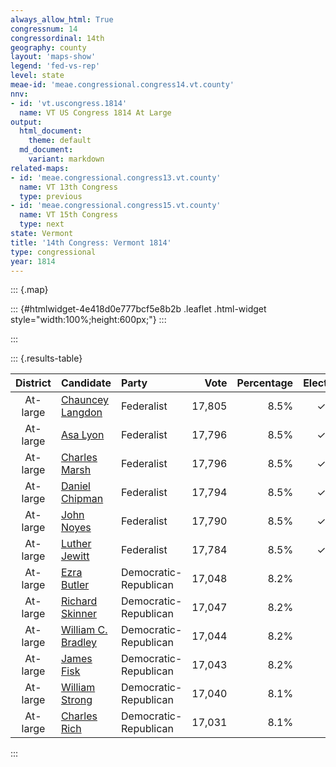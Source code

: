 ```yaml
---
always_allow_html: True
congressnum: 14
congressordinal: 14th
geography: county
layout: 'maps-show'
legend: 'fed-vs-rep'
level: state
meae-id: 'meae.congressional.congress14.vt.county'
nnv:
- id: 'vt.uscongress.1814'
  name: VT US Congress 1814 At Large
output:
  html_document:
    theme: default
  md_document:
    variant: markdown
related-maps:
- id: 'meae.congressional.congress13.vt.county'
  name: VT 13th Congress
  type: previous
- id: 'meae.congressional.congress15.vt.county'
  name: VT 15th Congress
  type: next
state: Vermont
title: '14th Congress: Vermont 1814'
type: congressional
year: 1814
---
```


::: {.map}
<!--html_preserve-->
::: {#htmlwidget-4e418d0e777bcf5e8b2b .leaflet .html-widget style="width:100%;height:600px;"}
:::

<script type="application/json" data-for="htmlwidget-4e418d0e777bcf5e8b2b">{"x":{"options":{"minZoom":7,"maxZoom":12,"crs":{"crsClass":"L.Proj.CRS","code":"ESRI:32145","proj4def":"+proj=tmerc +lat_0=42.5 +lon_0=-72.5 +k=0.999964286 +x_0=500000 +y_0=0 +ellps=GRS80 +datum=NAD83 +units=m +no_defs","projectedBounds":null,"options":{"resolutions":[1048576,524288,262144,131072,65536,32768,16384,8192,4096,2048,1024,512,256,128,64,32,16,8,4,2,1]}},"zoomControl":false,"dragging":true},"calls":[{"method":"setMaxBounds","args":[42.6123626874301,-73.5364015572701,45.1311492980576,-71.3658973993858]},{"method":"addPolygons","args":[[[[{"lng":[-72.9529261236609,-72.9527731236062,-72.9344111176347,-72.92997011419,-72.9280811135689,-72.7705300605204,-72.8193740718911,-72.7415720444801,-72.7910130565378,-72.8097080610948,-72.8156920631795,-72.8338340674242,-72.865494074828,-72.874554077615,-72.874550077618,-72.8745540780319,-72.8763080810552,-72.9330540986317,-72.9513191042611,-72.9598221069082,-72.9718031106377,-72.978554112722,-73.0305361287659,-73.2189681907667,-73.2226721933636,-73.3734222424403,-73.3742172449195,-73.4085912601317,-73.4068462653308,-73.4377422773662,-73.390586271557,-73.3133962508041,-73.1098611838505,-73.0166101531492,-73.0201031555382,-72.9731521392786,-72.9529261236609],"lat":[44.1613822245613,44.1613272245566,44.1636642256135,44.134058220379,44.1341942204686,44.1269572245419,44.0519332091946,44.0295202077494,43.961676193663,43.9360191883299,43.9374241883837,43.9098271827109,43.8616461727985,43.8581411718468,43.8582071718591,43.8645491730227,43.9020001798299,43.8819281742139,43.8750731723327,43.8722911715318,43.8683701704027,43.8659031697192,43.8468991644524,43.8373551562074,43.8580161598656,43.8430061518748,43.8762381579316,43.9329421670981,44.0189261828493,44.045015186517,44.1908972146891,44.2640822306665,44.2782102403385,44.2846702447449,44.3028762479221,44.2942862479904,44.1613822245613]}]],[[{"lng":[-72.9912980799728,-72.9925390781823,-72.977440073192,-72.9761530749626,-72.9759140756945,-72.9546750686217,-72.9381660631237,-72.9229650580609,-72.8679030397157,-72.8557280356628,-72.8537060349897,-72.8199010237292,-72.8193700208082,-72.8479200306948,-72.8513940282574,-72.8619960317495,-72.8687380282302,-72.9358580506053,-72.9868090675784,-72.9991470700438,-73.000355068774,-73.0009490682333,-73.0027630668854,-73.0075190631518,-72.9995480599926,-72.9335220380604,-72.9213770340264,-72.9254670301461,-72.9302590254067,-72.9506620321481,-73.0229040560152,-73.0379730609871,-73.1077630840475,-73.264958135937,-73.2764231397116,-73.2773481402686,-73.2909451479775,-73.2742951513956,-73.2650311586415,-73.254635168521,-72.9909660807121,-72.9861320790999,-72.9912980799728],"lat":[43.2916520631496,43.2568910566294,43.2569400571488,43.2916500636612,43.3044540660542,43.3037400666388,43.3031850670926,43.3026740675102,43.3007520690061,43.3003880693474,43.3003280694041,43.2992200703325,43.2555080621989,43.2624980625455,43.2053310517573,43.2051050513594,43.1131790339393,43.1163700322858,43.1186530309993,43.093004025782,43.0663750207526,43.0546000185254,43.0234690126258,42.9384019964873,42.9298559951475,42.9272649968718,42.9268009971905,42.8421289811028,42.7393029615237,42.7397019609197,42.7411419587802,42.7413509583154,42.7429139562714,42.7459489515458,42.7460279511727,42.750087951908,42.8019299612272,42.9436609884612,43.1064100192771,43.3146840584708,43.3050430656548,43.3048390657803,43.2916520631496]}]],[[{"lng":[-71.9087447991282,-71.8437197747643,-71.8566387783273,-71.9332898005652,-71.8376577625043,-71.8724727734818,-71.90690978578,-72.0331368263474,-72.0334658252764,-72.0684978350236,-72.0478898260684,-72.0661678290904,-72.0428028191615,-72.1702618640891,-72.3049809086033,-72.3683549311539,-72.3686819312697,-72.3941519403288,-72.35581593017,-72.3176229202772,-72.2699919070378,-72.3799059467378,-72.4905499865309,-72.4343159729745,-72.3747869581435,-72.2625059177164,-72.2269249089356,-72.1462488891365,-72.1145038815232,-72.0125048438528,-71.9102578060665,-71.8427327810245,-71.8646847870468,-71.9087447991282],"lat":[44.5473463296758,44.5083933247682,44.4961883221368,44.4411843096622,44.3478102958508,44.3366372926833,44.3482932936746,44.3203742844547,44.3018882810835,44.2706302742432,44.2385032690733,44.1897832595917,44.1566222543093,44.1920622565714,44.183158250474,44.204066252167,44.204164252174,44.2124822528357,44.2537062616197,44.2983912710183,44.3403412802257,44.3843552845254,44.4257032882803,44.506108304709,44.584134320788,44.5427783171067,44.5911813270266,44.7028803498249,44.7496343592814,44.6988303535498,44.6470283476082,44.6111753433665,44.5899473388159,44.5473463296758]}]],[[{"lng":[-72.8044660893157,-72.8261130944693,-72.8556531047745,-72.8650531069778,-72.9114001178124,-72.8972641127544,-72.8966641125397,-72.9007941132351,-72.9320411194288,-72.95272412362,-72.9529261236609,-72.9731521392786,-73.0201031555382,-73.0166101531492,-73.1098611838505,-73.3133962508041,-73.334941264841,-73.2935842562246,-73.3067082647432,-73.338632278628,-73.3599242868202,-73.3614852874297,-73.2583792554814,-73.2537792566237,-73.2332112504736,-73.2288552540832,-73.0380291851744,-72.9241141457505,-72.9103751409818,-72.8114971022667,-72.8093501015145,-72.7031040648322,-72.7657050798422,-72.7655620797907,-72.8044660893157],"lat":[44.3904782712124,44.3591992648108,44.3655652649469,44.3515002620786,44.2817782478538,44.2767532474293,44.2765382474111,44.2662702454068,44.2025732327681,44.1617802246406,44.1613822245613,44.2942862479904,44.3028762479221,44.2846702447449,44.2782102403385,44.2640822306665,44.3644502480567,44.4402402631839,44.5003432735418,44.5468532807737,44.562331282799,44.5635902829698,44.600387293219,44.6391493003314,44.649801302966,44.7228753161985,44.6511673100633,44.633060310783,44.6306743108315,44.5484172994649,44.5479312994513,44.5319823002301,44.4428652820091,44.4428122820045,44.3904782712124]}]],[[{"lng":[-71.4645566792896,-71.4879236863854,-71.5090666939451,-71.541198703352,-71.5162236936096,-71.5219366939583,-71.4958456828881,-71.5495346983115,-71.5516256974227,-71.5776037047765,-71.5738097019438,-71.632095719058,-71.5819836971792,-71.5878076983774,-71.5469866826151,-71.5625446861404,-71.5398986776248,-71.5598246827969,-71.597223695019,-71.573084685589,-71.5942606916883,-71.5781556850382,-71.6458907061213,-71.6618307092817,-71.7027817213715,-71.7647467417448,-71.802354753539,-71.812902754684,-71.8376577625043,-71.9332898005652,-71.8566387783273,-71.8437197747643,-71.9087447991282,-71.8646847870468,-71.8427327810245,-71.9102578060665,-72.0125048438528,-72.1145038815232,-72.0415408617057,-71.9743198367173,-71.9187078212014,-71.874661808991,-71.9293438293273,-71.8976088253972,-71.5024876921094,-71.4645566792896],"lat":[45.0136464279276,45.001041424919,45.0073234253543,44.9846504202605,44.9645794174854,44.9399904129029,44.9049894074846,44.8626023981486,44.8377373936216,44.8156123888081,44.7913883845816,44.7515213755231,44.6735433631141,44.661520360758,44.6299613563865,44.6028513509895,44.5888403491901,44.5644783441435,44.5585993418717,44.5379893389245,44.5216903352909,44.5021983322822,44.4751513251924,44.4403033183587,44.4137473122136,44.406644308911,44.3933893052803,44.3555562980658,44.3478102958508,44.4411843096622,44.4961883221368,44.5083933247682,44.5473463296758,44.5899473388159,44.6111753433665,44.6470283476082,44.6988303535498,44.7496343592814,44.822074374704,44.7865283705662,44.8359803812742,44.8765063899881,44.9052213933143,45.0083594127814,45.0133764266487,45.0136464279276]}]],[[{"lng":[-72.541421038843,-72.5326400278486,-72.5846770453678,-72.6121040524313,-72.5781630396662,-72.5439770273104,-72.5195420184823,-72.5778320325521,-72.686472058743,-72.7031040648322,-72.8093501015145,-72.8114971022667,-72.9103751409818,-72.9241141457505,-73.0380291851744,-73.2288552540832,-73.2588712673216,-73.2561962673896,-73.2088652543885,-73.1917102544599,-73.22627526696,-73.2409952740201,-73.1919292620441,-72.554361047039,-72.541421038843],"lat":[44.9519823810152,44.8333553601486,44.8335293583982,44.801597351749,44.781587349332,44.7688083482132,44.7597083474175,44.6775083306874,44.5243042994163,44.5319823002301,44.5479312994513,44.5484172994649,44.6306743108315,44.633060310783,44.6511673100633,44.7228753161985,44.768486323286,44.7823093258482,44.8234803348676,44.9068073503139,44.9195143513488,44.9495853561698,45.0136243692772,45.0082813905912,44.9519823810152]}]],[[{"lng":[-73.2583792554814,-73.3614852874297,-73.3902323008515,-73.3543622984069,-73.3344312950144,-73.3815913141472,-73.3389803046735,-73.338245307757,-73.3546343148646,-73.3431253126663,-73.1919292620441,-73.2409952740201,-73.22627526696,-73.1917102544599,-73.2088652543885,-73.2561962673896,-73.2588712673216,-73.2288552540832,-73.2332112504736,-73.2537792566237,-73.2583792554814],"lat":[44.600387293219,44.5635902829698,44.6183632917738,44.7553053175434,44.8021983266191,44.8493633333418,44.9176903470153,44.9647603554007,44.9873613588246,45.0108493634001,45.0136243692772,44.9495853561698,44.9195143513488,44.9068073503139,44.8234803348676,44.7823093258482,44.768486323286,44.7228753161985,44.649801302966,44.6391493003314,44.600387293219]}]],[[{"lng":[-72.3683549311539,-72.3049809086033,-72.1702618640891,-72.0428028191615,-72.0400838181964,-72.0337048145278,-72.0555308205507,-72.048335817234,-72.0314938118234,-72.0452308155831,-72.0318558106291,-72.0526198173969,-72.0951008281338,-72.0900598256965,-72.102476830161,-72.1169868337234,-72.1142738311177,-72.0906688231221,-72.184789848112,-72.183343844164,-72.2050148490598,-72.4662199404816,-72.4991049520857,-72.5261829616385,-72.5744449786681,-72.7029810238014,-72.7100280262603,-72.7832090518098,-72.8097080610948,-72.7910130565378,-72.7415720444801,-72.8193740718911,-72.7705300605204,-72.635516013007,-72.6270060100137,-72.589335002193,-72.5643259934089,-72.5596899924553,-72.526309980685,-72.4430329512523,-72.4197489494433,-72.3941519403288,-72.3686819312697,-72.3683549311539],"lat":[44.204066252167,44.183158250474,44.1920622565714,44.1566222543093,44.155759254241,44.1315512500291,44.11129024561,44.0969152432181,44.1004762444217,44.0872252415478,44.0796352405978,44.0768052393989,44.0218402279403,44.0099122259201,44.0148902264246,43.9944892222082,43.9675222173513,43.9657922178086,43.863403195904,43.8081621857813,43.7709521782102,43.8401131822984,43.8502501830643,43.8585461836834,43.8733571847866,43.9092031870347,43.9109211871114,43.9289771879405,43.9360191883299,43.961676193663,44.0295202077494,44.0519332091946,44.1269572245419,44.0895602223073,44.0872182221676,44.1602912367644,44.1537252364127,44.162868238235,44.1534032376358,44.1286792359264,44.2209892535259,44.2124822528357,44.204164252174,44.204066252167]}]],[[{"lng":[-71.8976088253972,-71.9293438293273,-71.874661808991,-71.9187078212014,-71.9743198367173,-72.0415408617057,-72.1145038815232,-72.1462488891365,-72.2269249089356,-72.2625059177164,-72.3747869581435,-72.4343159729745,-72.4905499865309,-72.5264349997737,-72.5968090256891,-72.61309203169,-72.686472058743,-72.5778320325521,-72.5195420184823,-72.5439770273104,-72.5781630396662,-72.6121040524313,-72.5846770453678,-72.5326400278486,-72.541421038843,-72.554361047039,-72.5184450349217,-72.3260649698145,-72.12454590187,-71.8976088253972],"lat":[45.0083594127814,44.9052213933143,44.8765063899881,44.8359803812742,44.7865283705662,44.822074374704,44.7496343592814,44.7028803498249,44.5911813270266,44.5427783171067,44.584134320788,44.506108304709,44.4257032882803,44.4441432903997,44.4793022943601,44.4874752952805,44.5243042994163,44.6775083306874,44.7597083474175,44.7688083482132,44.781587349332,44.801597351749,44.8335293583982,44.8333553601486,44.9519823810152,45.0082813905912,45.0081283917966,45.0047233977537,45.0056804047281,45.0083594127814]}]],[[{"lng":[-72.8310970619131,-72.796876049906,-72.7877100453342,-72.7829200436275,-72.8186060517645,-72.8200450503447,-72.7830880373855,-72.7225030161348,-72.7159920146899,-72.6953140073972,-72.7009470085767,-72.7580070214548,-72.7728300266347,-72.7910710265446,-72.7934000264137,-72.7715440189809,-72.7271850036885,-72.737302004081,-72.7705770111223,-72.8258120302949,-72.8534410393674,-72.8536900379653,-72.8557280356628,-72.8679030397157,-72.9229650580609,-72.9381660631237,-72.9546750686217,-72.9759140756945,-72.9761530749626,-72.977440073192,-72.9925390781823,-72.9912980799728,-72.9861320790999,-72.9909660807121,-73.254635168521,-73.2486421820133,-73.2957331991335,-73.3062362059444,-73.37189122747,-73.3957692316729,-73.4221602413344,-73.4285062470398,-73.362669232904,-73.3504332300559,-73.3792802420822,-73.3927532474726,-73.3734222424403,-73.2226721933636,-73.2189681907667,-73.0305361287659,-72.978554112722,-72.9718031106377,-72.9598221069082,-72.9513191042611,-72.9330540986317,-72.8763080810552,-72.8745540780319,-72.874550077618,-72.874554077615,-72.8739570769698,-72.8310970619131],"lat":[43.8390251698163,43.8294581692206,43.8059101652041,43.8041601650445,43.7463151531944,43.7168441477178,43.7063371470315,43.688983145875,43.7002321481691,43.693694147659,43.6828411454674,43.5875271259399,43.5915751261896,43.4950091076952,43.4807721049768,43.4778721051737,43.4687271049654,43.4217870959099,43.3584940830251,43.3723490837493,43.3710860825854,43.3475920782062,43.3003880693474,43.3007520690061,43.3026740675102,43.3031850670926,43.3037400666388,43.3044540660542,43.2916500636612,43.2569400571488,43.2568910566294,43.2916520631496,43.3048390657803,43.3050430656548,43.3146840584708,43.5538671030098,43.5771571056862,43.6280281147065,43.6244991117806,43.5680961005497,43.5821391022242,43.6368261120836,43.7531541357695,43.771447139554,43.8084011453285,43.8222051473889,43.8430061518748,43.8580161598656,43.8373551562074,43.8468991644524,43.8659031697192,43.8683701704027,43.8722911715318,43.8750731723327,43.8819281742139,43.9020001798299,43.8645491730227,43.8582071718591,43.8581411718468,43.8512761706076,43.8390251698163]}]],[[{"lng":[-72.3799059467378,-72.2699919070378,-72.3176229202772,-72.35581593017,-72.3941519403288,-72.4197489494433,-72.4430329512523,-72.526309980685,-72.5596899924553,-72.5643259934089,-72.589335002193,-72.6270060100137,-72.635516013007,-72.7705300605204,-72.9280811135689,-72.92997011419,-72.9344111176347,-72.9527731236062,-72.9529261236609,-72.95272412362,-72.9320411194288,-72.9007941132351,-72.8966641125397,-72.8972641127544,-72.9114001178124,-72.8650531069778,-72.8556531047745,-72.8261130944693,-72.8044660893157,-72.7655620797907,-72.7657050798422,-72.7031040648322,-72.686472058743,-72.61309203169,-72.5968090256891,-72.5264349997737,-72.4905499865309,-72.3799059467378],"lat":[44.3843552845254,44.3403412802257,44.2983912710183,44.2537062616197,44.2124822528357,44.2209892535259,44.1286792359264,44.1534032376358,44.162868238235,44.1537252364127,44.1602912367644,44.0872182221676,44.0895602223073,44.1269572245419,44.1341942204686,44.134058220379,44.1636642256135,44.1613272245566,44.1613822245613,44.1617802246406,44.2025732327681,44.2662702454068,44.2765382474111,44.2767532474293,44.2817782478538,44.3515002620786,44.3655652649469,44.3591992648108,44.3904782712124,44.4428122820045,44.4428652820091,44.5319823002301,44.5243042994163,44.4874752952805,44.4793022943601,44.4441432903997,44.4257032882803,44.3843552845254]}]],[[{"lng":[-72.8193700208082,-72.6854789744285,-72.4337018917169,-72.452101893402,-72.4350688830784,-72.4673648918064,-72.4437638811785,-72.473828889041,-72.5321869072862,-72.5244319023333,-72.5528349098559,-72.5572479093767,-72.5427849019116,-72.5088588889981,-72.5160828905408,-72.491122882699,-72.4585198692103,-72.8972000144794,-72.9302590254067,-72.9254670301461,-72.9213770340264,-72.9335220380604,-72.9995480599926,-73.0075190631518,-73.0027630668854,-73.0009490682333,-73.000355068774,-72.9991470700438,-72.9868090675784,-72.9358580506053,-72.8687380282302,-72.8619960317495,-72.8513940282574,-72.8479200306948,-72.8193700208082],"lat":[43.2555080621989,43.2224220604909,43.233284070845,43.1614230567905,43.084757042971,43.0526580358843,43.0062540279326,42.9720550205124,42.9549550153799,42.9155840082155,42.8849780015121,42.8530289953373,42.8084909873958,42.7799289831023,42.7659589802223,42.7724749822701,42.7268619746927,42.7386039624913,42.7393029615237,42.8421289811028,42.9268009971905,42.9272649968718,42.9298559951475,42.9384019964873,43.0234690126258,43.0546000185254,43.0663750207526,43.093004025782,43.1186530309993,43.1163700322858,43.1131790339393,43.2051050513594,43.2053310517573,43.2624980625455,43.2555080621989]}]],[[{"lng":[-72.3028688773897,-72.3296218798838,-72.3801968949549,-72.3985648973945,-72.380301889866,-72.3963618914066,-72.4159788946753,-72.3901048848782,-72.410354890037,-72.3955258839429,-72.4386938945784,-72.4337018917169,-72.6854789744285,-72.8193700208082,-72.8199010237292,-72.8537060349897,-72.8557280356628,-72.8536900379653,-72.8534410393674,-72.8258120302949,-72.7705770111223,-72.737302004081,-72.7271850036885,-72.7715440189809,-72.7934000264137,-72.7910710265446,-72.7728300266347,-72.7580070214548,-72.7009470085767,-72.6953140073972,-72.7159920146899,-72.7225030161348,-72.7830880373855,-72.8200450503447,-72.8186060517645,-72.7829200436275,-72.7877100453342,-72.796876049906,-72.8310970619131,-72.8739570769698,-72.874554077615,-72.865494074828,-72.8338340674242,-72.8156920631795,-72.8097080610948,-72.7832090518098,-72.7100280262603,-72.7029810238014,-72.5744449786681,-72.5261829616385,-72.4991049520857,-72.4662199404816,-72.2050148490598,-72.2509318624341,-72.3028688773897],"lat":[43.7027271623969,43.6002111425544,43.572205135698,43.5134441241944,43.4899751204392,43.4288831085546,43.3765400981647,43.3569360953631,43.3316840899889,43.3126140869185,43.2529140743507,43.233284070845,43.2224220604909,43.2555080621989,43.2992200703325,43.3003280694041,43.3003880693474,43.3475920782062,43.3710860825854,43.3723490837493,43.3584940830251,43.4217870959099,43.4687271049654,43.4778721051737,43.4807721049768,43.4950091076952,43.5915751261896,43.5875271259399,43.6828411454674,43.693694147659,43.7002321481691,43.688983145875,43.7063371470315,43.7168441477178,43.7463151531944,43.8041601650445,43.8059101652041,43.8294581692206,43.8390251698163,43.8512761706076,43.8581411718468,43.8616461727985,43.9098271827109,43.9374241883837,43.9360191883299,43.9289771879405,43.9109211871114,43.9092031870347,43.8733571847866,43.8585461836834,43.8502501830643,43.8401131822984,43.7709521782102,43.7401501710175,43.7027271623969]}]]],null,null,{"interactive":true,"className":"","stroke":true,"color":"#bbb","weight":2,"opacity":1,"fill":true,"fillColor":["#74C476","#9E9AC8","#74C476","#74C476","#74C476","#31A354","#31A354","#9E9AC8","#74C476","#9E9AC8","#9E9AC8","#31A354","#756BB1"],"fillOpacity":1,"dashArray":"5, 5","smoothFactor":1,"noClip":false},["<b>Addison County<\/b><br/>\nCongressional District: At-large<br/>\nFederalists: 53.8% (10,942 votes)<br/>\nDemocratic-Republicans: 46.2% (9,411 votes)<br/>\nUnaffiliated or other parties: 0% (3 votes)<br/>","<b>Bennington County<\/b><br/>\nCongressional District: At-large<br/>\nFederalists: 47.3% (7,207 votes)<br/>\nDemocratic-Republicans: 52.7% (8,021 votes)<br/>\nUnaffiliated or other parties: 0% (5 votes)<br/>","<b>Caledonia County<\/b><br/>\nCongressional District: At-large<br/>\nFederalists: 52.1% (6,831 votes)<br/>\nDemocratic-Republicans: 47.9% (6,279 votes)<br/>\nUnaffiliated or other parties: 0% (6 votes)<br/>","<b>Chittenden County<\/b><br/>\nCongressional District: At-large<br/>\nFederalists: 58.6% (8,890 votes)<br/>\nDemocratic-Republicans: 41.4% (6,281 votes)<br/>\nUnaffiliated or other parties: 0% (3 votes)<br/>","<b>Essex County<\/b><br/>\nCongressional District: At-large<br/>\nFederalists: 53.3% (1,495 votes)<br/>\nDemocratic-Republicans: 46.7% (1,308 votes)<br/>","<b>Franklin County<\/b><br/>\nCongressional District: At-large<br/>\nFederalists: 62.5% (9,062 votes)<br/>\nDemocratic-Republicans: 37.4% (5,425 votes)<br/>\nUnaffiliated or other parties: 0% (1 votes)<br/>","<b>Grand Isle County<\/b><br/>\nCongressional District: At-large<br/>\nFederalists: 75.2% (1,931 votes)<br/>\nDemocratic-Republicans: 24.8% (636 votes)<br/>\nUnaffiliated or other parties: 0% (1 votes)<br/>","<b>Orange County<\/b><br/>\nCongressional District: At-large<br/>\nFederalists: 41.8% (8,867 votes)<br/>\nDemocratic-Republicans: 58.1% (12,320 votes)<br/>\nUnaffiliated or other parties: 0% (5 votes)<br/>","<b>Orleans County<\/b><br/>\nCongressional District: At-large<br/>\nFederalists: 57.5% (3,450 votes)<br/>\nDemocratic-Republicans: 42.5% (2,554 votes)<br/>","<b>Rutland County<\/b><br/>\nCongressional District: At-large<br/>\nFederalists: 43.6% (11,922 votes)<br/>\nDemocratic-Republicans: 56.4% (15,415 votes)<br/>\nUnaffiliated or other parties: 0% (7 votes)<br/>","<b>Jefferson County<\/b><br/>\nCongressional District: At-large<br/>\nFederalists: 48.3% (5,384 votes)<br/>\nDemocratic-Republicans: 51.7% (5,770 votes)<br/>\nUnaffiliated or other parties: 0% (2 votes)<br/>","<b>Windham County<\/b><br/>\nCongressional District: At-large<br/>\nFederalists: 67.9% (17,815 votes)<br/>\nDemocratic-Republicans: 32.1% (8,414 votes)<br/>\nUnaffiliated or other parties: 0% (2 votes)<br/>","<b>Windsor County<\/b><br/>\nCongressional District: At-large<br/>\nFederalists: 38.8% (12,976 votes)<br/>\nDemocratic-Republicans: 61.2% (20,438 votes)<br/>\nUnaffiliated or other parties: 0% (3 votes)<br/>"],null,["Addison County / At-large district","Bennington County / At-large district","Caledonia County / At-large district","Chittenden County / At-large district","Essex County / At-large district","Franklin County / At-large district","Grand Isle County / At-large district","Orange County / At-large district","Orleans County / At-large district","Rutland County / At-large district","Jefferson County / At-large district","Windham County / At-large district","Windsor County / At-large district"],{"interactive":false,"permanent":false,"direction":"auto","opacity":1,"offset":[0,0],"textsize":"10px","textOnly":false,"className":"","sticky":true},null]},{"method":"addPolygons","args":[[[[{"lng":[-72.4391559768558,-72.4405000333366,-72.43940699143,-72.4393129953753,-72.4388749973974,-72.4377190254309,-72.4389690055096,-72.4462809801292,-72.447936004188,-72.450279992332,-72.4494350085978,-72.4437490403854,-72.4434050156909,-72.4488089460684,-72.452649962354,-72.4518679503843,-72.4521000151222,-72.4515529794906,-72.4528010356441,-72.4563360249709,-72.4567020206499,-72.4532040088623,-72.4528289993624,-72.4501130052003,-72.4425280169492,-72.440748947878,-72.4415289723866,-72.442184013628,-72.4429330167327,-72.435935987916,-72.432784962929,-72.4331600005294,-72.4333790077342,-72.43890201514,-72.4424270044563,-72.4429579924777,-72.4396199925572,-72.4387459787534,-72.4383720119783,-72.437810993564,-72.435066017809,-72.4361900300056,-72.4398700268891,-72.4452020051122,-72.4512810058025,-72.4562370085414,-72.4625340548749,-72.4664910172268,-72.4670819821321,-72.4644609951546,-72.4610320379906,-72.4604070198685,-72.4609049976297,-72.462988982472,-72.4619290043524,-72.4608689948631,-72.4570350000131,-72.4477810062181,-72.4446349924955,-72.4437619901365,-72.4487139921821,-72.4569359678406,-72.4599509767386,-72.4638729848634,-72.4645889656289,-72.4651489990233,-72.4643069641963,-72.4640260399812,-72.4637770063482,-72.4618769662463,-72.4616269860934,-72.4659850046287,-72.4692839748691,-72.4746989889962,-72.4811769969186,-72.4831689858224,-72.4837290098866,-72.4925969936187,-72.5042259902333,-72.507901013802,-72.5190450151057,-72.5234049821596,-72.5317819807986,-72.5336809841333,-72.5329680225801,-72.5280520078758,-72.5268410130752,-72.5266239913111,-72.5270650035855,-72.5268800190673,-72.5262899796145,-72.5258870201831,-72.5242419979769,-72.5246169966331,-72.5291909719593,-72.5314330021004,-72.5315580507407,-72.5314689863282,-72.5407079971456,-72.5464909909497,-72.5528339891063,-72.5533629993311,-72.5554150002183,-72.5553490225269,-72.5549449776906,-72.5542320070271,-72.5567499921294,-72.5569360288498,-72.5567499519814,-72.5555390458561,-72.5534260160519,-72.5486359955722,-72.5476460040142,-72.5469999885414,-72.5461009814401,-72.5454499828553,-72.5429680263111,-72.5421009806266,-72.5425970108279,-72.542907996778,-72.5395999905226,-72.5183540052138,-72.5117460163054,-72.5088579814662,-72.5083719682168,-72.5151590258884,-72.5167309773798,-72.5164530113565,-72.5120500047709,-72.5015279907093,-72.4973910157492,-72.4916810180834,-72.4889470023557,-72.4883880327362,-72.4873010038356,-72.483916018014,-72.4773979739375,-72.4773350068841,-72.4759380324026,-72.4756259743419,-72.475283988164,-72.4742819943731,-72.4730710109149,-72.4644139869696,-72.4638249969264,-72.4619629619846,-72.4596670106646,-72.4586119875683,-72.4585189859541,-72.4995330114533,-72.5658669855249,-72.5709320065985,-72.5920299910774,-72.6164930030089,-72.6245349871318,-72.6852070136825,-72.686365961634,-72.7233219991805,-72.8091130479613,-72.8377190168837,-72.8703420079973,-72.8773359709578,-72.9169540053167,-72.9235630219646,-72.9302579972087,-72.947979983762,-72.963223022967,-73.0108230049131,-73.0186449847964,-73.0480409760077,-73.116510980608,-73.1635659966757,-73.1872579987378,-73.198953004227,-73.2137150479713,-73.2145719891289,-73.2649569995501,-73.2764210027474,-73.277345995239,-73.2909439828574,-73.2863369916472,-73.2837499998792,-73.2870630252832,-73.2853880307994,-73.2786729822887,-73.2783059929425,-73.2758040005579,-73.2759640099424,-73.2744659863568,-73.2742939813029,-73.2742440192306,-73.2734940099746,-73.271839014117,-73.2714289951317,-73.2697800290963,-73.2687760089866,-73.2667729648406,-73.264921965489,-73.2616309873099,-73.2596590163676,-73.258696972226,-73.2564739781872,-73.2563699831881,-73.2540180136775,-73.2531769735997,-73.2514709995087,-73.2512219896219,-73.2509170110726,-73.2500059795036,-73.2493979932332,-73.2490419389891,-73.2477929829239,-73.2470610036327,-73.2480679669464,-73.2480370448647,-73.2468440206257,-73.2476980170759,-73.2468199781858,-73.2439000243796,-73.242645986083,-73.2413899599617,-73.2425370115771,-73.2419929929056,-73.2416069743499,-73.2435300143641,-73.249156015758,-73.2502189906506,-73.2487660137232,-73.2495539934762,-73.2555550014596,-73.2581610016918,-73.2609160063109,-73.2636829874937,-73.2638329707772,-73.2646029969567,-73.2660479846749,-73.2666459907737,-73.266929020938,-73.2682809851974,-73.2686269908105,-73.2674940002205,-73.268392475439,-73.2697569840314,-73.2810779706302,-73.2812960072833,-73.2849119980658,-73.2911090144231,-73.294506028046,-73.2972729750391,-73.2952279858818,-73.2932139857777,-73.2921129914771,-73.2941880011651,-73.2950679725793,-73.2928330216178,-73.2926600009615,-73.2912579857657,-73.2937409768493,-73.2964160280906,-73.2983030109583,-73.3021109679111,-73.3024249846461,-73.3004409845287,-73.3029579964698,-73.3020760046983,-73.3025520028391,-73.3082799832218,-73.3102280104213,-73.312965984554,-73.3183210042449,-73.3244920098379,-73.327702033091,-73.3320779985968,-73.3380259786408,-73.3400679687729,-73.3419600012389,-73.3441010423703,-73.348218000505,-73.3511770054047,-73.3538269962329,-73.3546459835216,-73.3655619617613,-73.3724549512328,-73.3698699982953,-73.3760359234031,-73.3723749999834,-73.3734430113055,-73.3758899882267,-73.3773410036112,-73.3835399775668,-73.3816260039561,-73.3858419742152,-73.3843039795887,-73.3852510040612,-73.3827700035778,-73.3841879883532,-73.3891259964512,-73.3917379792987,-73.3919600124592,-73.393972994371,-73.3957669939004,-73.4039109896189,-73.4169640076017,-73.4203780017439,-73.4286359856311,-73.4309470331879,-73.4303250159058,-73.4216160115255,-73.4221539844339,-73.4237080082378,-73.4178269870075,-73.4183190158672,-73.4279099988876,-73.4285049850393,-73.4273340174602,-73.426775990694,-73.4267090224476,-73.4240269917823,-73.4193849999976,-73.4151890206738,-73.4136769957993,-73.4109809919783,-73.4097329813197,-73.4079940170729,-73.4078769728199,-73.4075860000955,-73.4039679828617,-73.4052430062197,-73.4010770205226,-73.399877017509,-73.3980429888701,-73.3973309953979,-73.3947259990046,-73.3906429610418,-73.3892509941255,-73.3885369969047,-73.3854930002553,-73.3789469781447,-73.3735300053688,-73.3730339764399,-73.3702019508265,-73.3707240082737,-73.3698880069113,-73.3658230353501,-73.3617949771598,-73.353056996833,-73.3504309714851,-73.3547579968741,-73.3575470164785,-73.3624979401634,-73.3763610288532,-73.3792789908503,-73.3832589733419,-73.3903019919882,-73.3924920793946,-73.392250012735,-73.3883890242989,-73.3818650323689,-73.3765980195846,-73.3745619724742,-73.3736879778747,-73.3735569824788,-73.3722110036245,-73.3745629634117,-73.3809869815139,-73.3815009728247,-73.3740510108452,-73.3763120037809,-73.3834909853464,-73.3958780324469,-73.4009259711822,-73.4074059662657,-73.4085889793233,-73.4055249799861,-73.4068230252496,-73.4112479787494,-73.4126129987536,-73.4079370321138,-73.4059770029851,-73.405998986335,-73.4077389821451,-73.4107760456077,-73.4143639947473,-73.4244549716611,-73.4279869803563,-73.4368800047853,-73.4374289743637,-73.4319909892453,-73.4297649879013,-73.4292390177686,-73.415017988365,-73.4134329778271,-73.4113160084748,-73.412243965033,-73.4142139857104,-73.4139169709319,-73.4157609739202,-73.4117199663697,-73.4081180021697,-73.4032680191863,-73.4026410015673,-73.3996339970792,-73.398727988731,-73.3955320061428,-73.3973850011043,-73.3939439960459,-73.3915600008198,-73.3895359952974,-73.3902200296472,-73.3905829870043,-73.3839869727416,-73.3822519558301,-73.3745699964085,-73.3706780127702,-73.3645030370585,-73.3614759837119,-73.3618169793531,-73.3552759873296,-73.3552519525456,-73.3508059963993,-73.3498889955616,-73.3434719712688,-73.3433610023202,-73.3340420014578,-73.3304999854642,-73.3235960202301,-73.3223249837836,-73.319674006422,-73.31339499294,-73.3110249724545,-73.3122989694134,-73.3168380102888,-73.3222669787857,-73.3242289946688,-73.3245450403117,-73.3238070068854,-73.3239970097152,-73.3269570125235,-73.334637005235,-73.334939040752,-73.3335749805473,-73.3303690330672,-73.3253559836363,-73.3170290236027,-73.3124179776233,-73.3104910046212,-73.3011380018974,-73.2960310213153,-73.2938549583602,-73.2937040082569,-73.2936429708861,-73.2937350348115,-73.2949719665467,-73.2953680034765,-73.296833005397,-73.2978709907439,-73.299945955503,-73.2986950172506,-73.2988169945038,-73.299487974061,-73.3006479890479,-73.3040969798909,-73.3060200037841,-73.3096359857627,-73.3119250012083,-73.3208359982886,-73.3214160017643,-73.3217209923614,-73.3217209956617,-73.3216909729618,-73.3231110269374,-73.3271089943578,-73.3285119926776,-73.3304350158431,-73.3307859900727,-73.331075973705,-73.3314419992914,-73.3318690105035,-73.332510021762,-73.3338529775231,-73.3357149924216,-73.3392999766942,-73.3390869696171,-73.3387209782631,-73.3385979501991,-73.3387510201959,-73.3392090015479,-73.3432369769975,-73.3445189833632,-73.3449460274868,-73.3528969682299,-73.3551860049728,-73.3557659887605,-73.3564829983292,-73.3572760573958,-73.3583790179915,-73.3600879427872,-73.3672750558775,-73.3701759808733,-73.3749489950015,-73.3752290362782,-73.377794002893,-73.3818479974321,-73.3763319795134,-73.3795770046249,-73.3823929972032,-73.3902309325432,-73.3864969826408,-73.3863359876088,-73.3867559999738,-73.3858119790562,-73.3785609840925,-73.3788820418548,-73.3835649701982,-73.3783179844397,-73.3790739839891,-73.3737169892956,-73.3724540315751,-73.3703650040717,-73.3700650275777,-73.3725480034912,-73.3717119840564,-73.3672090014196,-73.3699620006568,-73.3657359987129,-73.3643709794875,-73.3612310026542,-73.3622639814388,-73.365977005289,-73.3657839960765,-73.365391988583,-73.3653440064895,-73.3650829919832,-73.3657219721951,-73.364801002214,-73.3583239616175,-73.353271002147,-73.3523609635736,-73.3511680110681,-73.3507080139281,-73.3499970285281,-73.348693964597,-73.3452359933387,-73.344254030348,-73.341879045519,-73.335713010109,-73.3347589727964,-73.33315197281,-73.3345479909411,-73.3354429840061,-73.3368739888602,-73.3394550283789,-73.3414289695508,-73.3434989675961,-73.3456959911281,-73.3511129587586,-73.3539300156777,-73.3590559874036,-73.3649250032126,-73.3671440285781,-73.3713289927676,-73.3740139966948,-73.374576985434,-73.3760700531537,-73.3773930065848,-73.3794519681736,-73.3805010270097,-73.3803209803008,-73.3813969471437,-73.3793650320431,-73.3798220131006,-73.3774820022543,-73.3757089548695,-73.3719669807756,-73.369438006454,-73.3691030227349,-73.3644790028137,-73.3622289654614,-73.3603269673457,-73.3562180008212,-73.3506519611903,-73.3445159409866,-73.3411059694955,-73.3386210059752,-73.3384819766782,-73.3396030113091,-73.3390290146392,-73.3379059580239,-73.3387340233402,-73.3429420162401,-73.347578985392,-73.352885979215,-73.3541009876489,-73.3497320509083,-73.3481950060103,-73.3431239853348,-73.3063519937608,-73.2983899728516,-73.2803779653518,-73.2507899806183,-73.2410609675973,-73.1919280026993,-73.0859720143326,-73.0849689602456,-73.065098017875,-73.0596850034739,-73.048385986973,-73.014766012031,-72.9989830060843,-72.9889739887499,-72.968290005576,-72.9435730205916,-72.9363649863758,-72.9305989671706,-72.8456329925576,-72.8270969965662,-72.8254170077837,-72.7507970152355,-72.7037710084258,-72.66790897739,-72.6625519867311,-72.6418220459451,-72.6190569966485,-72.5898800068661,-72.5833800168245,-72.5695309959434,-72.5543600055813,-72.5325029754242,-72.4929529930736,-72.4810330001615,-72.4495684986275,-72.4160760735985,-72.3869469840126,-72.3748550152362,-72.3486749843961,-72.3143799788308,-72.3100730152147,-72.2918660148265,-72.2816999694043,-72.2708689848078,-72.2035399768831,-72.1816330148932,-72.1605059606549,-72.1420869574287,-72.1272100043232,-72.1082489884443,-72.0935579984852,-72.0751279983702,-72.0521690139634,-72.0336139810752,-72.0297390298241,-71.9877030084598,-71.9472009908188,-71.9150089637623,-71.8976079943965,-71.7951569849774,-71.7674520464899,-71.7330699550303,-71.6972140231476,-71.6245329840719,-71.5985679746287,-71.5955030100434,-71.5924130264023,-71.5584199899694,-71.547579977732,-71.5024870164887,-71.4664079948798,-71.4672449839432,-71.4732689920236,-71.4779070293456,-71.479095959211,-71.4842490159974,-71.4875649843855,-71.494112005049,-71.4995280029097,-71.5049999883494,-71.5076740010229,-71.5077589954962,-71.5146090199211,-71.5200220085879,-71.5250160195295,-71.5300910047612,-71.5348789363559,-71.5379160139261,-71.5401020006483,-71.5406499706597,-71.536881980581,-71.5346940073744,-71.5316049946496,-71.5271629868605,-71.5241719947248,-71.5223060304523,-71.5162229781691,-71.5149059996208,-71.5161029721638,-71.5174890110646,-71.5177489784234,-71.5154980064612,-71.5169489825137,-71.5198130098876,-71.5214220131838,-71.520006995149,-71.5165339780369,-71.5153489897582,-71.5098510152201,-71.5015909778874,-71.5008549543656,-71.5006619843194,-71.4972019775945,-71.4956880100787,-71.4967159966281,-71.4969720134695,-71.4963890086809,-71.502473020796,-71.506986010474,-71.5090019881297,-71.5129899962299,-71.51171202955,-71.515588005975,-71.519400965159,-71.5223930179005,-71.5288889787701,-71.5291539944572,-71.5320160234064,-71.5360990313939,-71.5401159932941,-71.5459010073469,-71.5495330287761,-71.5503039883002,-71.5490519928726,-71.5506260389963,-71.5521120041364,-71.5567079863941,-71.5566189767095,-71.552653981682,-71.5529709834891,-71.5576720015777,-71.5619119592881,-71.564759989857,-71.5683859734826,-71.5743140427493,-71.5754999864046,-71.572949015392,-71.5713500338081,-71.5709949428359,-71.5692159867764,-71.5731290133992,-71.5717060160727,-71.5800050077893,-71.5843919989434,-71.5929660107422,-71.5969489900653,-71.5968569933541,-71.5991859340451,-71.6062569913303,-71.6111659841448,-71.6132060060069,-71.6142670066687,-71.6142380033244,-71.6184419805604,-71.6239240127356,-71.6305689913775,-71.6320940067223,-71.6292169825044,-71.6251800417433,-71.6250580414841,-71.6254770008667,-71.6253230293421,-71.6245329894075,-71.6232660200026,-71.6225929931371,-71.6174309915566,-71.6183550054636,-71.6180660284873,-71.6147619916776,-71.6130940289449,-71.6113930088421,-71.6049119901304,-71.6003280018634,-71.5992050085336,-71.6001620020767,-71.5941360147699,-71.5980420194763,-71.5946710107851,-71.596400024064,-71.595597974291,-71.5900240021735,-71.5825600386193,-71.5819509780497,-71.5865300182091,-71.5847980260827,-71.5878229856129,-71.5822590117854,-71.5772080112874,-71.5768929957537,-71.5802410069805,-71.5788509825874,-71.5751520373615,-71.5721630057837,-71.5676450099555,-71.5668879888567,-71.563538477218,-71.5617720247849,-71.5618999918318,-71.5585710197375,-71.5581220002137,-71.5621239913808,-71.5626359916373,-71.5573229807419,-71.5541210055158,-71.5486809479461,-71.5468890508747,-71.5480090165245,-71.5508569849208,-71.5558589891998,-71.5571679946205,-71.5528420420699,-71.5485920262842,-71.5557600366694,-71.5565599839607,-71.554096975809,-71.555377012899,-71.5615189819664,-71.5607510212409,-71.5594400457822,-71.556017002787,-71.5540339897775,-71.5547370015447,-71.5569679858566,-71.5535859843782,-71.5490439970087,-71.5478599788664,-71.5486289746399,-71.5492680029121,-71.5492360070361,-71.544598993782,-71.5405360290703,-71.5398979750216,-71.5386830348094,-71.5362509925003,-71.536987001128,-71.5377240068819,-71.5465210365596,-71.5514769922794,-71.5512199881319,-71.5547059769881,-71.5532999815814,-71.5515729932476,-71.5491120133767,-71.5507430061345,-71.5516699891322,-71.5537479845173,-71.5556880106051,-71.5579720072699,-71.5589849868425,-71.5597300001744,-71.5633989891624,-71.5715109895245,-71.5755189996605,-71.5836000076652,-71.5920909783794,-71.5939229883951,-71.5949879840896,-71.5950519600845,-71.5981160068821,-71.5977630043585,-71.5864450012556,-71.5825129921408,-71.575193031871,-71.5730190133087,-71.5768840091774,-71.5836540170064,-71.5920560120142,-71.5942589877476,-71.5936189885498,-71.5874199597939,-71.5856809636157,-71.5849589909339,-71.5802629929221,-71.5770679481591,-71.5793029990622,-71.5838699843337,-71.5866500009128,-71.5890450233276,-71.5866480125084,-71.5866530137329,-71.5869719762399,-71.5891749802013,-71.5902560123797,-71.5943029849973,-71.5947419727413,-71.5954840286803,-71.5994800089861,-71.6078109834277,-71.6137830154697,-71.6196239965859,-71.6220769738329,-71.6254609659351,-71.6304410119527,-71.6336949900087,-71.6346830146721,-71.625199034296,-71.6251979990176,-71.6310069677842,-71.6380979961623,-71.647177013811,-71.6478639755215,-71.6465509854608,-71.6408470314167,-71.6404039858901,-71.6450680490532,-71.6534730363475,-71.6572179959768,-71.6584460052025,-71.6603939232119,-71.6641909655358,-71.6706669916204,-71.6773840025046,-71.6795229952838,-71.6774860116498,-71.6826289645243,-71.6851800067346,-71.6915899860932,-71.6944910015724,-71.6994339641361,-71.703067985591,-71.7089340066039,-71.717159021342,-71.7212010069927,-71.7315200015617,-71.737835971595,-71.7388149984,-71.7431040102654,-71.7450110070912,-71.7455520079209,-71.7495329866817,-71.7560909946263,-71.7657190039658,-71.7678879843662,-71.7690690212705,-71.7728010268421,-71.7749159811999,-71.7753990200132,-71.7768039976016,-71.7786130048239,-71.7916090211831,-71.7945869917154,-71.7977559910691,-71.802992983322,-71.8034889926258,-71.8001339752456,-71.8029219830941,-71.8076600173373,-71.8088279868137,-71.8094229828526,-71.8141410198431,-71.8157729865431,-71.8124239585802,-71.8160650029115,-71.8157099895201,-71.8146860188078,-71.8125430071801,-71.8123259796277,-71.8143509865324,-71.8197830189784,-71.8205349985202,-71.8248490296983,-71.8296040067139,-71.8332609737956,-71.8415899919809,-71.8463469881436,-71.8552569840497,-71.8609739919555,-71.8632910006238,-71.8714879848947,-71.8724719489433,-71.8762899838155,-71.8769739828588,-71.8786959888122,-71.8811539514602,-71.883973020619,-71.8849169771208,-71.8881819702234,-71.8884839907768,-71.8913729589005,-71.9023319973321,-71.9069089780702,-71.9174339743494,-71.9250879644883,-71.929110014669,-71.9353949893982,-71.9451630026926,-71.9565169901343,-71.9581189969947,-71.9631329771557,-71.9811199813548,-71.9842819647409,-71.9846169938294,-71.9864840071904,-71.9936620069723,-72.0017920285435,-72.0121729880215,-72.019130007364,-72.0296980173577,-72.0313220228431,-72.0331359786685,-72.0336789963857,-72.0323410318604,-72.0315489940227,-72.0324439930751,-72.0323169984755,-72.0334649972035,-72.03900399201,-72.0398369826544,-72.0437759851039,-72.0457450259769,-72.0540459881929,-72.0560780028584,-72.0588800092547,-72.0654339677243,-72.0677740140526,-72.0645440327372,-72.0608459881247,-72.0588799724991,-72.0603780028977,-72.0611739980174,-72.0608780002907,-72.0605180187643,-72.0597819954678,-72.0580329602702,-72.055693980466,-72.0510019492374,-72.0490000356719,-72.0478890140417,-72.050209987226,-72.0539949802927,-72.0530429491675,-72.0532330185536,-72.0559029880072,-72.059717000834,-72.0587960059403,-72.0580659864625,-72.0581940411857,-72.0596149462697,-72.0646089953311,-72.0659110168758,-72.0613380041472,-72.0569879998892,-72.056860996778,-72.0521960121093,-72.0486720328003,-72.0481010093771,-72.0423869961994,-72.0426729865043,-72.0441020250969,-72.0421029843791,-72.042122012297,-72.042866993245,-72.0426449849643,-72.0420909923235,-72.0420450053677,-72.0416339749668,-72.0367489934373,-72.0337030315352,-72.03678298271,-72.037288003652,-72.0407279785294,-72.046430005992,-72.0523419995498,-72.0528599807027,-72.0548309917951,-72.0512499977503,-72.0492210076293,-72.0434819730579,-72.0425920101794,-72.0396739747705,-72.0329830083331,-72.0312400131741,-72.0318779894705,-72.0342899554417,-72.03755398008,-72.0462350139296,-72.0473049884916,-72.0337389924411,-72.0318979669671,-72.0334500178487,-72.0385259943592,-72.0402790319864,-72.0420880210732,-72.0499829835383,-72.0511769944589,-72.0482790297497,-72.0482890336661,-72.0534819706346,-72.0553129925084,-72.0588630033111,-72.0654149918621,-72.0691499940888,-72.0684050179651,-72.0627129758594,-72.0664219823574,-72.0765559836632,-72.0795950080853,-72.0789650008333,-72.075003979714,-72.0799959993925,-72.0818000166999,-72.0820210286886,-72.082970012269,-72.0848709529154,-72.0904779988868,-72.0940559964252,-72.0956690256625,-72.093777982751,-72.0905039905802,-72.0922440088073,-72.0946530070084,-72.0998790378002,-72.1052919595192,-72.1036069996852,-72.1090189928644,-72.1100880130232,-72.1169410078402,-72.1123879945182,-72.1117500052326,-72.1129839889889,-72.113437017851,-72.1147019850459,-72.1129109773486,-72.1120099840288,-72.1060040001319,-72.1043939806031,-72.0980909901779,-72.0931089754372,-72.090839021117,-72.0992999749046,-72.100542991523,-72.0994619508746,-72.0986889844839,-72.1005010206075,-72.1044209998617,-72.1108720140245,-72.1173930038675,-72.1187639933712,-72.1167659770615,-72.1180409898563,-72.1179469596655,-72.1180129409672,-72.1226539834083,-72.132980976107,-72.1357849823317,-72.1426209907843,-72.1513240187983,-72.1585850008717,-72.1592159693428,-72.1633609853589,-72.1706039915147,-72.17278499167,-72.172944972708,-72.171493987483,-72.1675070053292,-72.1674759835318,-72.168928997107,-72.170414005788,-72.1768270076627,-72.1829559841771,-72.1879159555147,-72.1853899997309,-72.1830219956645,-72.1828640002201,-72.1832440203952,-72.1822030098694,-72.1862379824349,-72.1885699777388,-72.1875910088492,-72.1869600034211,-72.1850050196481,-72.1833639752566,-72.1833330206831,-72.1874369983533,-72.1905009696193,-72.1943519771353,-72.1974140028842,-72.1985500001063,-72.204070013389,-72.2054889836907,-72.2055210519418,-72.2052989968366,-72.2035319747314,-72.2052970176797,-72.2051079754662,-72.2047599855499,-72.2050130172389,-72.2108150138023,-72.2180989616814,-72.2220690005079,-72.2249050051527,-72.2275399861415,-72.2327440091821,-72.2369669758631,-72.2375979995283,-72.2370620193165,-72.2346359855895,-72.2322390240781,-72.2327130130947,-72.2400249657646,-72.2489430347889,-72.2650650035846,-72.2675229905473,-72.2711799723594,-72.2751870133225,-72.2760719932789,-72.2812420085004,-72.2827870060907,-72.2832919976485,-72.2862250075076,-72.2922149971246,-72.2955560084606,-72.3002199941035,-72.3003289803668,-72.3003460227064,-72.3015750006351,-72.3023309864624,-72.3034339885142,-72.3027100224838,-72.3053259969787,-72.3056729970659,-72.3051069974833,-72.3047920185789,-72.3027139926279,-72.3024950010133,-72.3026519627062,-72.3056130165136,-72.3088570106254,-72.3091020096555,-72.314020009187,-72.3140829837814,-72.3145869877775,-72.3139569906348,-72.317701998002,-72.3258220030163,-72.3296599892101,-72.3297230499563,-72.3293769965551,-72.3293450064819,-72.3273619857501,-72.3289659797575,-72.3302239776559,-72.3314200197341,-72.3344010107352,-72.3347450379208,-72.3327000112216,-72.3295220111799,-72.3278539711477,-72.3279169813643,-72.3364699918953,-72.3424749932978,-72.3506169917927,-72.3543900033757,-72.3639160020154,-72.3749879919383,-72.3801959950547,-72.3801399765936,-72.3819319697028,-72.3825629865718,-72.3810940028617,-72.3807829878543,-72.3815409898201,-72.3805399877666,-72.3814849891311,-72.3862040006364,-72.3903229591186,-72.3917679939768,-72.3940300057595,-72.395634990026,-72.3955730119775,-72.3957209842045,-72.3962240132987,-72.3969270425153,-72.3985629985046,-72.3963050174042,-72.3846860069277,-72.3841530028444,-72.383275996812,-72.3816769631043,-72.3803620250604,-72.3812479961225,-72.381374002785,-72.3813430136264,-72.3814689948523,-72.3815650151466,-72.3838000189268,-72.3868469434319,-72.386940977782,-72.3920920019415,-72.3926280076898,-72.3912849624861,-72.3905669984307,-72.3934889958971,-72.3958169969352,-72.3957910292426,-72.3988710024378,-72.399971982337,-72.4001310058732,-72.4034019851573,-72.4047200025235,-72.4111789967079,-72.4131539658911,-72.4158830089058,-72.4149110036004,-72.4145050245125,-72.4039490021839,-72.3921700162379,-72.3909200368266,-72.4009810186516,-72.4065470058804,-72.4090369971876,-72.4091309905706,-72.4101970004922,-72.4034700110563,-72.3976190141605,-72.3971499963723,-72.3959299739411,-72.3955250701663,-72.3971229759313,-72.3988769929881,-72.4027000149537,-72.4036729825081,-72.4053659728059,-72.4078419970549,-72.4095650231335,-72.4097520156726,-72.4154499780921,-72.4155750315737,-72.4215830073687,-72.4287150321749,-72.4300599736848,-72.4363780153455,-72.4375040309095,-72.4387549768485,-72.4391869944936,-72.4338100086031,-72.4391559768558],"lat":[43.222408997301,43.2190489799761,43.211321977201,43.2112759736013,43.2101559762632,43.2040069902696,43.2010349906458,43.1953429966524,43.194519986522,43.192484989064,43.1891700029256,43.1822210287745,43.1797289880816,43.1760939893746,43.1721859723392,43.1701740020803,43.1614139794754,43.15515501516,43.1519769631758,43.1496660059676,43.1462150061023,43.1406149799442,43.1399060020363,43.1378719752554,43.1367529863527,43.1351979905127,43.1312890053929,43.1314259760428,43.1301919828524,43.1233810117369,43.1188320311321,43.1127279873396,43.1123849906994,43.1072879829958,43.1036300193959,43.1004070106442,43.0959030043207,43.0925199956672,43.0909650091607,43.0896390028499,43.0862560034925,43.0817299944276,43.0770429899975,43.0713519836347,43.0674649970465,43.0619319813624,43.0583190142331,43.0547290012301,43.0507280264747,43.0457220076808,43.0423619727482,43.0384070063361,43.0359610049229,43.0271139960294,43.0247830076711,43.0227939976763,43.0172849900239,43.012394001563,43.0105660216582,43.0062450171647,43.0011689968651,43.0013059917778,43.0000800069414,42.9948620031094,42.9938560065209,42.9913189844402,42.9867239859082,42.9861069669764,42.9859010254333,42.9843469827122,42.9829060020829,42.9784700267504,42.9765949811333,42.9717470133633,42.9740769972954,42.9731620030049,42.9730699874147,42.9676479820057,42.9658149924287,42.9641710008683,42.9628960018291,42.9596970027555,42.9552420050469,42.952773011124,42.9475849974381,42.9446800138041,42.9408609587514,42.93990098515,42.9305499741534,42.9275779530258,42.925680998937,42.9243539881237,42.9185010090719,42.915049017112,42.9127189952832,42.9078730000101,42.9062270278631,42.8979499947849,42.8893790083311,42.8871399933874,42.8849679932346,42.880349984535,42.8754279933797,42.8660740141807,42.8647699766237,42.8600379953811,42.8547569938643,42.8522189987331,42.8518299910583,42.8502980222381,42.8467089995176,42.8422029880632,42.8387130130499,42.8306819878868,42.8238059808604,42.8213769863364,42.8144029965862,42.8090299941442,42.8091450200697,42.8087560017346,42.8048320081499,42.7906509954247,42.784113993919,42.7799189971104,42.774610004574,42.7708620103351,42.7686700012949,42.767114994773,42.7636609573178,42.767062988806,42.7731250295051,42.772739014106,42.7706140182317,42.7699739836794,42.7686940152773,42.7648769681022,42.760855995889,42.7605820097727,42.7577019994303,42.7563300162595,42.7537469893431,42.7496690221473,42.7459160011873,42.7374600153106,42.7369350251488,42.7343289929589,42.731128018141,42.7292989985037,42.7268529879132,42.7280529747538,42.7299919960785,42.7301489877876,42.7306809838121,42.7312890139685,42.7316339828162,42.7331629987466,42.7331919903878,42.7341929937037,42.7365809975901,42.7372459824103,42.737988977634,42.7381450197087,42.7390209859622,42.7391639891379,42.7392929995314,42.739638999954,42.7399380009539,42.7408500178123,42.7410589895676,42.7414809752708,42.743144999968,42.7439830018354,42.7444270159641,42.7446469913598,42.7449239997654,42.7449410096678,42.7459400162894,42.7460190120052,42.7500789991728,42.801920008016,42.8080379978637,42.813863984527,42.8201399773973,42.8340929955222,42.8334100196598,42.8375579884691,42.8972490096707,42.9010440018279,42.9403609959237,42.9436519956768,42.9457830180166,42.960857013818,42.9956159811811,43.0000769831357,43.0359229888036,43.0504659867146,43.0794850359233,43.1083899679907,43.1694989966024,43.2072479937239,43.2305549837749,43.2600930047027,43.2648119715874,43.3323350493845,43.3577089912922,43.3943699727774,43.3999659826624,43.4069969821067,43.4296689945123,43.4461509910984,43.4554250041565,43.4918719865879,43.5149189995848,43.515992962764,43.516359034604,43.5172510106841,43.5231729825101,43.52527700025,43.5274279976829,43.5307209998633,43.5323449778942,43.5343809945582,43.5343419761012,43.5345450099694,43.5354080048586,43.5452819837281,43.5507909842617,43.5531480069539,43.5543359787513,43.5598940101472,43.5639200130511,43.5663190102323,43.5675379930419,43.567503972057,43.5681979995962,43.5696849616806,43.5697769961614,43.56899998517,43.5696630006376,43.5696859713515,43.5708749829582,43.5721684869647,43.5717679993777,43.5741719896225,43.5775789828924,43.5792720091794,43.5778559597353,43.577148016308,43.5797089940674,43.5817199648408,43.583549007702,43.5845090164578,43.5857669963583,43.5899520122301,43.5943190064694,43.5959890180069,43.5990060009723,43.6052030043209,43.6076040003651,43.6102110391364,43.6093879928496,43.6113090239618,43.617069977298,43.621003015654,43.6231070138729,43.6257079932382,43.6268519752608,43.6242280011591,43.6247050084123,43.6284980043355,43.6275139949104,43.6259129877376,43.627169991663,43.6254410073227,43.6246459976573,43.6254630060896,43.6263669896333,43.6217079673074,43.6223930116317,43.6260900055596,43.6262269916089,43.6234400049699,43.6236649944383,43.6197110273604,43.6125960193109,43.606013985987,43.6032919989157,43.6014380230699,43.598352008477,43.5967999950211,43.5920889881616,43.5913820051451,43.5873799920575,43.5832649955522,43.5785760027169,43.5755120401732,43.5747829671159,43.5730019962609,43.5699149774926,43.5695949906856,43.5680870149196,43.5703310012105,43.5777299870548,43.5814889972541,43.5839940003748,43.5870359820814,43.5905319913008,43.6030230119739,43.6065110135509,43.6123559987606,43.6205859962172,43.6233249968865,43.634427985635,43.636816977153,43.6395250025829,43.6414520028824,43.6416619428944,43.6454020167444,43.647486021192,43.6534660328679,43.6597330069253,43.6641499829757,43.6665600174023,43.6697359979394,43.6721639882883,43.6730839786941,43.6824349800428,43.6883669982682,43.6935479914084,43.6940300247923,43.6948099995383,43.6952930130692,43.6976769719395,43.7046649878515,43.7060180042348,43.7073639778771,43.7117550022869,43.7167539944517,43.7221570125221,43.7226760083652,43.7269059763236,43.7355710115885,43.7439020117942,43.7498000042627,43.7539840018361,43.7669019917706,43.7714380143265,43.7767209717042,43.7859330167954,43.7902110025204,43.7987659580985,43.8083909997979,43.8133100074656,43.8173710168759,43.8207790232047,43.8244079965609,43.8324040315066,43.8373149973236,43.8393569939645,43.8415739988371,43.8426099703629,43.8427980234169,43.8456920269174,43.8483470087139,43.85263299152,43.8592349817042,43.875562997789,43.8802919758385,43.8909509877481,43.9030440038764,43.9170479980369,43.9286760556319,43.9329330095412,43.9488130027333,43.9673169848719,43.9755959905344,43.9799799938953,44.0032600137186,44.0114850056894,44.0162290136937,44.0213119681949,44.0269440031471,44.0295259813168,44.0337999647306,44.037707998464,44.0425780018197,44.0468609719817,44.0634499871312,44.0765520035341,44.0794139873699,44.101240982536,44.1084329995343,44.1126860015716,44.1201519746396,44.1243109632817,44.1277400083612,44.1328260311958,44.1378249966447,44.139372985854,44.1442950070335,44.1495699878692,44.15532598325,44.1622480072473,44.166121993032,44.1715960093247,44.1773859915986,44.1784219818405,44.1820889954079,44.1852229761615,44.1908859928931,44.1931579854987,44.1971779930178,44.2003590046156,44.2045459962527,44.2070799886898,44.2103740108303,44.2133200020718,44.2195539956179,44.222869980724,44.2259429955743,44.2303560026315,44.2335760132099,44.2375789974749,44.2409710161627,44.2442540352792,44.2438969882245,44.2485779777667,44.2500520067751,44.2640730045241,44.2742400106398,44.2800250118215,44.2876829858849,44.3015229857775,44.3100229956209,44.3192469910477,44.3253279943757,44.3338419988828,44.3433690095085,44.3568770082818,44.3644409960017,44.3722880064452,44.3759869794175,44.379519995275,44.38597800492,44.3947099973226,44.4026010018769,44.4197020073509,44.4283389879189,44.4375560075365,44.4384679936785,44.4387120035878,44.4413060020123,44.4452279783905,44.4462119900565,44.448904999304,44.4506450143305,44.4570079860085,44.4644529821576,44.4700150051158,44.4743019888096,44.4785600122437,44.4845869964575,44.4977089988939,44.5039200171095,44.5062469803613,44.5136309559935,44.5162559850322,44.5215269780648,44.5241440160786,44.5243959714414,44.5265400115084,44.5280660116644,44.5284780122001,44.5307969890291,44.5318959584605,44.5348250038488,44.5356489792227,44.5363059775342,44.537091028431,44.5384110332391,44.5402269927397,44.5442550015681,44.545200993134,44.5458799622263,44.5461250057635,44.5479319849533,44.5484579886266,44.552035996802,44.552677029719,44.5528300074438,44.5563230212774,44.5569179878718,44.5571929999938,44.5577039978629,44.5586200126647,44.5602090068745,44.562546027945,44.5675450180064,44.5719040126106,44.5758169926407,44.5802039649294,44.5851280034561,44.5893159784415,44.5972179793084,44.6030619676064,44.6113449839917,44.6183530058489,44.6269239894853,44.6330660129168,44.6342810216336,44.6372009893553,44.6414750028646,44.6418709631412,44.6461410033338,44.6521649966954,44.6567720063423,44.6625189930776,44.6626989817629,44.6626310045102,44.6660709762304,44.6681840216907,44.6751619802597,44.678512997292,44.6850300106295,44.6871669797243,44.6898760354671,44.6950149843713,44.6960029982709,44.6975579868206,44.7070950138323,44.7174619836292,44.7217950296925,44.7338290301056,44.7398449815122,44.7435680107909,44.7503390176533,44.7575649899175,44.759542018828,44.7636709751491,44.7643339809907,44.7652999971205,44.7682460072864,44.7753429993503,44.7762820163822,44.7778549899716,44.7820859875253,44.7832849936951,44.7895880247795,44.8025429504941,44.8046020016561,44.805522969271,44.807257009355,44.808825996744,44.8115449960877,44.8133409890345,44.8172939719306,44.8207189953922,44.8237040129353,44.826187014878,44.8273149945435,44.8307419509846,44.8348020131382,44.8355519699189,44.8366280135315,44.8368199718089,44.8380099958649,44.8465679847257,44.8471719817966,44.8488049993325,44.8525519785851,44.8570369854094,44.8581499975817,44.8607449972703,44.8624139959823,44.8661680156563,44.866679980596,44.8832339824552,44.891462978652,44.8972359869597,44.9044920147279,44.909634000797,44.9127249910124,44.914631987803,44.9193659913938,44.9241119947477,44.9433700155025,44.9513370130478,44.9605410095079,44.9658859525801,44.9692119696717,44.9730379847384,44.9806440044949,44.9888699829265,44.9954989841516,44.9988800047447,45.0108400096915,45.0114299503587,45.0117979991458,45.0120229861902,45.0121930248442,45.0127519835501,45.0136150018594,45.0154940014521,45.0147510100103,45.0147860293383,45.0158690004178,45.0147900104973,45.014979981146,45.0144770060232,45.0147020096795,45.0141040136791,45.0142379931514,45.0146559871106,45.0151519918962,45.0166589975745,45.016320986904,45.0163349795742,45.0157310101398,45.0156609941393,45.0153089885327,45.0150759896156,45.0147880210218,45.0139160067582,45.013236999997,45.011647994364,45.0099710213915,45.008271010914,45.0078600122123,45.0086819999791,45.0088699919257,45.0085335040058,45.0073559728719,45.0062659900522,45.0063729972011,45.0056279868464,45.0039459929994,45.0038219899176,45.0044959979119,45.0042479832894,45.0041859876071,45.0055930160611,45.005685980293,45.0061850023357,45.0059389955017,45.0058849905783,45.0052710049291,45.0059220120487,45.0061350072909,45.0063689841094,45.0088779804472,45.0067819943483,45.0077350098741,45.0083590228181,45.0077910170723,45.0083500174311,45.0108730167277,45.01143698229,45.0116840050506,45.011396004616,45.0125319992557,45.0126199830952,45.0125090038168,45.012567018212,45.0126190187834,45.0128869844112,45.0133670059297,45.01374201639,45.0115930099642,45.0105860019137,45.0074530072414,45.0036590280284,45.0025369580705,45.0009360193262,45.0043180060421,45.0054340050814,45.0081510062611,45.0080840268367,45.0080079993875,45.003957013493,45.0022910170122,45.0018809371885,44.999656006051,44.995895982022,44.9893879910581,44.9863549995437,44.9841840193326,44.9835659840227,44.9805950116243,44.9760230137453,44.9736679919528,44.9680220041764,44.965919010177,44.9645689861124,44.9597690285163,44.9526390137274,44.9491429958647,44.9452120207258,44.9435200105912,44.9397040100875,44.9394529831575,44.9387230217844,44.9372819964609,44.9354759913704,44.9283460082983,44.9241149885943,44.9156319936233,44.9124090020141,44.9120889928429,44.9120640020878,44.9102589795701,44.9092760059533,44.9077900190568,44.9042939785707,44.9027199803779,44.9002210014229,44.8971950063628,44.8952300023166,44.8915709725222,44.887575000814,44.8853349951813,44.8808110019051,44.8769279855866,44.873558973965,44.8715479805062,44.8691499960043,44.8686249934961,44.8661339768873,44.8625920085814,44.859552005975,44.8550269947592,44.8542959694344,44.8532010064231,44.8491720091107,44.8466919813977,44.842049033505,44.836712014677,44.834420999281,44.825100003082,44.8239010215099,44.8230490032632,44.818079000836,44.8160579854882,44.8107029661146,44.8097399796534,44.8096560082806,44.8088129972561,44.7979470014198,44.7948300040997,44.7854799863962,44.7857330157939,44.7827759983793,44.7789869802938,44.7746279728477,44.773419978085,44.7666259955274,44.7647870115887,44.7618629971492,44.7606219991903,44.7586640088073,44.7556790148925,44.7551349823548,44.7534280010826,44.7515119905796,44.7478649911177,44.7439780310402,44.7384239803995,44.7354079952265,44.7297180048139,44.7286649898049,44.7277950082179,44.7277730070094,44.7285760195949,44.7226099656983,44.7223129798814,44.720371987611,44.71893300882,44.716259998174,44.7081500051327,44.7058660226084,44.7038780106583,44.6989190216939,44.6969319639377,44.6928180015783,44.6816429389417,44.6796769998897,44.6784440067786,44.6755430007828,44.6745620034973,44.6730299921004,44.6708580115394,44.6641179967796,44.6615309544065,44.6563969359288,44.6561330129738,44.6535729916955,44.6527820103917,44.6517140048855,44.6509870115048,44.6503729834884,44.6535599852825,44.6538889707755,44.6517545089487,44.6502240022087,44.648578997924,44.644373010891,44.6413569781183,44.6397339994591,44.6372659910123,44.6342719831914,44.6312099733278,44.6307750162079,44.6292660115577,44.6288780056102,44.62803298777,44.6298930194795,44.6292189893043,44.6265019588863,44.6246210125328,44.6241190081254,44.6169880283358,44.6095829773284,44.6046920067785,44.6038699732232,44.6002589963254,44.5999619860768,44.5999850082403,44.5988200206967,44.5978599793985,44.5955599880903,44.5942029916554,44.5957340080097,44.5970139506623,44.5935169943159,44.5931739838718,44.5926939847114,44.5915969928629,44.5935389950835,44.5888309946119,44.5883500089868,44.588440967599,44.5868869961848,44.5847850118945,44.5786379780543,44.5817689836741,44.5847630179923,44.5807870274297,44.5769239997681,44.5752329872675,44.5713030287016,44.5700000063205,44.5696570093933,44.5698169974138,44.5705630036982,44.5704509585324,44.5687790000475,44.5642029977316,44.5632179949986,44.5632300105049,44.5647749957051,44.5647160033984,44.5651180474029,44.5638129909513,44.5627719974266,44.5624519958097,44.5554119940851,44.5544070161559,44.5469359833778,44.5454060244913,44.5408590137791,44.5363119791572,44.5303230049301,44.5236029974321,44.5229839886855,44.5216800347692,44.5192579973985,44.5152139873125,44.5125409898957,44.5101410243219,44.5065089887663,44.5035380208081,44.5017999999492,44.503217018658,44.5068039780755,44.5062550384038,44.5028729923558,44.4987320199505,44.4985260175773,44.4983659653264,44.5000569948439,44.5007490009194,44.499381024362,44.494423987607,44.4864549874165,44.4845539953803,44.4854659769098,44.4844110231056,44.479793020754,44.4751789691538,44.4744039935094,44.4755709841115,44.4774680138795,44.4812579835671,44.4826520282591,44.4843230102357,44.4791380279559,44.4738349896296,44.4699760089724,44.4688689956525,44.4659349783432,44.4641859762377,44.4605450090329,44.4603589665681,44.4540709807452,44.4468739834686,44.4422810125271,44.4383509974432,44.4362489906613,44.4357019717653,44.4332860015105,44.427432998441,44.4276560084008,44.4239539839867,44.4209600174046,44.4200910028508,44.4160690330346,44.4145149920551,44.4116110074035,44.4104659891163,44.4112130182113,44.4110150049932,44.4089210038448,44.4079070064876,44.4016569998446,44.4013589608161,44.4012859766347,44.4019549815113,44.4064009960918,44.40628101057,44.4054449948634,44.404899004795,44.4030970138698,44.4013189654361,44.4011259933588,44.4005390097497,44.3997989808986,44.4001879973397,44.3988929705228,44.396590974977,44.3927120042557,44.3903840114773,44.3864830099513,44.3833669927337,44.3839099900389,44.3838620155387,44.3837409901464,44.3822779855078,44.3754639999223,44.3725319867889,44.3668169887629,44.365501981904,44.3629590186932,44.3586329914554,44.3567199899823,44.3545409881772,44.3527670026708,44.3527869857418,44.3524489806464,44.3508889854977,44.350136034563,44.3453000029128,44.3435059947906,44.3405889822597,44.3402820053117,44.3397779816871,44.3366890373884,44.3366279709887,44.3376510156848,44.3385719909592,44.3389639971331,44.3398800030198,44.3412279986764,44.3417170053838,44.3428070052922,44.3428459929086,44.3433349880692,44.3474990077154,44.3482840071294,44.3465349975089,44.3420239697923,44.3375770166545,44.3357700108143,44.3377439762609,44.3376319947342,44.3375439820411,44.3365560077992,44.3375000089472,44.3364139709237,44.3362429935313,44.3312179806147,44.3276109957222,44.3250790045137,44.3214080358175,44.3203830149025,44.3221699956875,44.3209360030339,44.3203650100657,44.316822993302,44.3157519958213,44.3139659746145,44.3071339895727,44.306676993182,44.3018779519708,44.2964629924875,44.296087030832,44.2956079922805,44.2924480194451,44.2899709884939,44.2878929931163,44.2862399964632,44.2772350163685,44.2709759889271,44.2679970217974,44.2699719982331,44.266926003813,44.2649510073455,44.263377002559,44.2604360174174,44.2602839860836,44.2560179716181,44.2536639701876,44.2500610006194,44.2448920063329,44.2420580133773,44.2384930017901,44.2350659935203,44.2240289922968,44.2197320053772,44.2168760178594,44.2126940211411,44.2107519807416,44.2067979721769,44.2060669957755,44.2049070440279,44.201144011947,44.1960579596648,44.18929299478,44.1849509778967,44.178096000673,44.1780269873282,44.1669209809349,44.1644519793406,44.1621440208559,44.1608170058886,44.1602920123051,44.1581209982928,44.156590008034,44.1529330044581,44.1512880140008,44.1495050083528,44.1429100079414,44.1415979898705,44.1366159748329,44.1332789923115,44.1315409580347,44.1258749996553,44.1250640118394,44.1256680110792,44.1239110011953,44.1198910047265,44.1146419699095,44.1101369840891,44.0993049852597,44.0973630199036,44.096995999083,44.1007439942688,44.1033709916032,44.1016550081961,44.1001009814555,44.0933589882948,44.0901380114417,44.0889500393593,44.0895380090706,44.085381995241,44.0788300142889,44.0762410148719,44.0745310257233,44.0742769756942,44.0759629976002,44.0770080131701,44.0761700018876,44.0742529965093,44.0707100127261,44.0691359777281,44.0647300118179,44.0614119808801,44.0579209891746,44.0583439895177,44.0548169963428,44.0540210218811,44.0516180071806,44.0492989921753,44.0451119873283,44.0414290266311,44.0385769949741,44.0327890076511,44.0297639884888,44.0275690007257,44.0226790060256,44.0217200188415,44.0213080114303,44.024299007669,44.0231790214178,44.0196830046947,44.014970983447,44.0127360054203,44.0090790175705,44.0139920120395,44.0154989934266,44.0126629895609,44.0032940077923,44.0005349828547,43.9996169811018,43.993088999121,43.9872119895842,43.9841780016771,43.9785520190487,43.9719659932632,43.9694780449268,43.9670540138989,43.9669250009293,43.9698720253408,43.9697100107964,43.9684370165325,43.9672049917174,43.9652010148531,43.9635429953698,43.9624780002643,43.9595839627084,43.9576599741782,43.9556110178861,43.9505359901639,43.9476539999813,43.9471719706,43.9413869838379,43.9352779977143,43.9291710289924,43.9280219765997,43.9232919922636,43.9177639881388,43.9129359748566,43.9095429724573,43.9063070059262,43.9017039882093,43.8927619826616,43.8883130018893,43.8865430108391,43.8863879992753,43.8837159959008,43.8779789957842,43.8757859791178,43.8694470068068,43.8691500012443,43.8686020247829,43.8678699767906,43.8663400090886,43.8653349954251,43.8561259982168,43.8499319995293,43.8456120178788,43.8451089885336,43.8414299941688,43.8340319996643,43.8269310149529,43.8211530295757,43.8182759857792,43.8171129885987,43.8140989986108,43.8098249748662,43.8081770047521,43.8032110081586,43.8010580032133,43.7930939591299,43.7897999959786,43.789068006562,43.7860970093279,43.7833539884611,43.7822789987156,43.7812969839179,43.7792399743244,43.7727490008955,43.7723829961465,43.7712629774812,43.7709429659869,43.7676959925157,43.7657290025239,43.7598309967214,43.756355992131,43.7542319928334,43.7468920143187,43.7448330240049,43.7451299904231,43.7453590108963,43.74700500596,43.7480119745889,43.7482860087519,43.7443749849166,43.7408509887113,43.7340669850996,43.7343650003619,43.7341379981972,43.728014012742,43.727054006387,43.7241529924571,43.7227370035962,43.7221199950278,43.718532025972,43.7113330034266,43.7086370000756,43.7056429838447,43.7038329956613,43.703722985478,43.7033119879187,43.7034949928995,43.701278029546,43.6982609767696,43.6957699892501,43.6911300188166,43.6819870053389,43.6814609913216,43.6794720152137,43.6744670278698,43.6743289748607,43.6681349643638,43.6623980144799,43.6621480120959,43.6561580122509,43.6552209881333,43.6534160500793,43.6434270238596,43.6402040105662,43.6373920016921,43.6346480102219,43.6338029834131,43.6328199931327,43.6325909958253,43.6311739835258,43.6274029802563,43.6263280028583,43.6257110118783,43.6192500026013,43.6145189741948,43.6103130057418,43.6083929869923,43.6044619848816,43.6016510059286,43.5966209890889,43.592116030405,43.5874279735636,43.5864670397875,43.5836519860951,43.5781119985642,43.57219502241,43.5646970102497,43.5650179775377,43.5616360232693,43.5525829996404,43.5500229793702,43.5456349800251,43.5405600024289,43.5383659966507,43.5313740065584,43.5273299985979,43.5275590439359,43.5275369920754,43.522782987265,43.52225698317,43.5216099897417,43.5195779605239,43.5174339982796,43.5134349930675,43.5080619760259,43.499728977652,43.4992249888391,43.4975100408497,43.4949030049747,43.491633961209,43.4844790152496,43.4842739890655,43.4838389992115,43.4832220103762,43.4815080085709,43.4749490183426,43.4725959896369,43.4723440077861,43.46795799565,43.4650779865509,43.4563919983345,43.4512249817086,43.4458319786547,43.4378090029726,43.4319539931961,43.4198659747781,43.4152490016457,43.4109970047396,43.3933980105075,43.3904719829673,43.3861309897837,43.3843019916904,43.3779479720531,43.3650500038315,43.3639980108021,43.3580980328152,43.3578650082274,43.3549839936045,43.3457749862423,43.3378430015608,43.3343950363716,43.3340750024148,43.3303949859492,43.3215919896982,43.3170640021841,43.3165149890836,43.3147769896823,43.3126049943129,43.310480014567,43.3081489769361,43.3016129813447,43.2967670162222,43.290800999443,43.2828920193366,43.2800119969215,43.2797609865173,43.2713739818109,43.271075988987,43.2634420299515,43.2606309809438,43.2604030051518,43.2574539806251,43.2548479901952,43.2526990032057,43.2452230201343,43.2322839817076,43.222408997301]}]]],null,null,{"interactive":true,"className":"","stroke":true,"color":"#222","weight":3,"opacity":1,"fill":false,"fillColor":"#222","fillOpacity":0.2,"smoothFactor":1,"noClip":false},null,null,null,{"interactive":false,"permanent":false,"direction":"auto","opacity":1,"offset":[0,0],"textsize":"10px","textOnly":false,"className":"","sticky":true},null]}],"limits":{"lat":[42.7268529879132,45.0166589975745],"lng":[-73.4377422773662,-71.4645566792896]}},"evals":[],"jsHooks":[]}</script>
<!--/html_preserve-->
:::

::: {.results-table}
<table>
<thead>
<tr>
<th style="text-align:center;">
District
</th>
<th style="text-align:left;">
Candidate
</th>
<th style="text-align:left;">
Party
</th>
<th style="text-align:right;">
Vote
</th>
<th style="text-align:right;">
Percentage
</th>
<th style="text-align:center;">
Elected
</th>
</tr>
</thead>
<tbody>
<tr>
<td style="text-align:center;">
At-large
</td>
<td style="text-align:left;">
<a href="http://bioguide.congress.gov/scripts/biodisplay.pl?index=L000066">Chauncey
Langdon</a>
</td>
<td class="party-federalist" data-party="federalist">
Federalist
</td>
<td style="text-align:right;">
17,805
</td>
<td style="text-align:right;">
8.5%
</td>
<td style="text-align:center;">
✓
</td>
</tr>
<tr>
<td style="text-align:center;">
At-large
</td>
<td style="text-align:left;">
<a href="http://bioguide.congress.gov/scripts/biodisplay.pl?index=L000539">Asa
Lyon</a>
</td>
<td class="party-federalist" data-party="federalist">
Federalist
</td>
<td style="text-align:right;">
17,796
</td>
<td style="text-align:right;">
8.5%
</td>
<td style="text-align:center;">
✓
</td>
</tr>
<tr>
<td style="text-align:center;">
At-large
</td>
<td style="text-align:left;">
<a href="http://bioguide.congress.gov/scripts/biodisplay.pl?index=M000146">Charles
Marsh</a>
</td>
<td class="party-federalist" data-party="federalist">
Federalist
</td>
<td style="text-align:right;">
17,796
</td>
<td style="text-align:right;">
8.5%
</td>
<td style="text-align:center;">
✓
</td>
</tr>
<tr>
<td style="text-align:center;">
At-large
</td>
<td style="text-align:left;">
<a href="http://bioguide.congress.gov/scripts/biodisplay.pl?index=C000366">Daniel
Chipman</a>
</td>
<td class="party-federalist" data-party="federalist">
Federalist
</td>
<td style="text-align:right;">
17,794
</td>
<td style="text-align:right;">
8.5%
</td>
<td style="text-align:center;">
✓
</td>
</tr>
<tr>
<td style="text-align:center;">
At-large
</td>
<td style="text-align:left;">
<a href="http://bioguide.congress.gov/scripts/biodisplay.pl?index=N000164">John
Noyes</a>
</td>
<td class="party-federalist" data-party="federalist">
Federalist
</td>
<td style="text-align:right;">
17,790
</td>
<td style="text-align:right;">
8.5%
</td>
<td style="text-align:center;">
✓
</td>
</tr>
<tr>
<td style="text-align:center;">
At-large
</td>
<td style="text-align:left;">
<a href="http://bioguide.congress.gov/scripts/biodisplay.pl?index=J000107">Luther
Jewitt</a>
</td>
<td class="party-federalist" data-party="federalist">
Federalist
</td>
<td style="text-align:right;">
17,784
</td>
<td style="text-align:right;">
8.5%
</td>
<td style="text-align:center;">
✓
</td>
</tr>
<tr>
<td style="text-align:center;">
At-large
</td>
<td style="text-align:left;">
<a href="http://bioguide.congress.gov/scripts/biodisplay.pl?index=B001176">Ezra
Butler</a>
</td>
<td class="party-demrep" data-party="demrep">
Democratic-Republican
</td>
<td style="text-align:right;">
17,048
</td>
<td style="text-align:right;">
8.2%
</td>
<td style="text-align:center;">
</td>
</tr>
<tr>
<td style="text-align:center;">
At-large
</td>
<td style="text-align:left;">
<a href="http://bioguide.congress.gov/scripts/biodisplay.pl?index=S000469">Richard
Skinner</a>
</td>
<td class="party-demrep" data-party="demrep">
Democratic-Republican
</td>
<td style="text-align:right;">
17,047
</td>
<td style="text-align:right;">
8.2%
</td>
<td style="text-align:center;">
</td>
</tr>
<tr>
<td style="text-align:center;">
At-large
</td>
<td style="text-align:left;">
<a href="http://bioguide.congress.gov/scripts/biodisplay.pl?index=B000748">William
C. Bradley</a>
</td>
<td class="party-demrep" data-party="demrep">
Democratic-Republican
</td>
<td style="text-align:right;">
17,044
</td>
<td style="text-align:right;">
8.2%
</td>
<td style="text-align:center;">
</td>
</tr>
<tr>
<td style="text-align:center;">
At-large
</td>
<td style="text-align:left;">
<a href="http://bioguide.congress.gov/scripts/biodisplay.pl?index=F000154">James
Fisk</a>
</td>
<td class="party-demrep" data-party="demrep">
Democratic-Republican
</td>
<td style="text-align:right;">
17,043
</td>
<td style="text-align:right;">
8.2%
</td>
<td style="text-align:center;">
</td>
</tr>
<tr>
<td style="text-align:center;">
At-large
</td>
<td style="text-align:left;">
<a href="http://bioguide.congress.gov/scripts/biodisplay.pl?index=S001022">William
Strong</a>
</td>
<td class="party-demrep" data-party="demrep">
Democratic-Republican
</td>
<td style="text-align:right;">
17,040
</td>
<td style="text-align:right;">
8.1%
</td>
<td style="text-align:center;">
</td>
</tr>
<tr>
<td style="text-align:center;">
At-large
</td>
<td style="text-align:left;">
<a href="http://bioguide.congress.gov/scripts/biodisplay.pl?index=R000207">Charles
Rich</a>
</td>
<td class="party-demrep" data-party="demrep">
Democratic-Republican
</td>
<td style="text-align:right;">
17,031
</td>
<td style="text-align:right;">
8.1%
</td>
<td style="text-align:center;">
</td>
</tr>
</tbody>
</table>
:::
